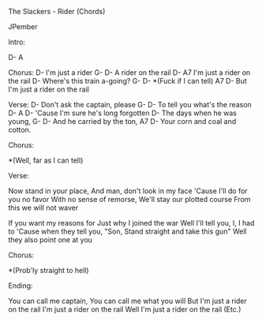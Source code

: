 The Slackers - Rider (Chords)


JPember


Intro:

D- A


Chorus:
D-
I'm just a rider
   G-           D-
A rider on the rail
D-                       A7
I'm just a rider on the rail
  D-
Where's this train a-going?
   G-            D-
*(Fuck if I can tell)
                A7           D-
But I'm just a rider on the rail


Verse:
      D-
Don't ask the captain, please
    G-                  D-
To tell you what's the reason
            D-        A       D-
'Cause I'm sure he's long forgotten
     D-
The days when he was young,
        G-             D-
And he carried by the ton,
               A7       D-
Your corn and coal and cotton.


Chorus:

*(Well, far as I can tell)


Verse:

Now stand in your place,
And man, don't look in my face
'Cause I'll do for you no favor
With no sense of remorse,
We'll stay our plotted course
From this we will not waver

If you want my reasons for
Just why I joined the war
Well I'll tell you, I, I had to
'Cause when they tell you, "Son,
Stand straight and take this gun"
Well they also point one at you


Chorus:

*(Prob'ly straight to hell)


Ending:

You can call me captain,
You can call me what you will
But I'm just a rider on the rail
I'm just a rider on the rail
Well I'm just a rider on the rail (Etc.)